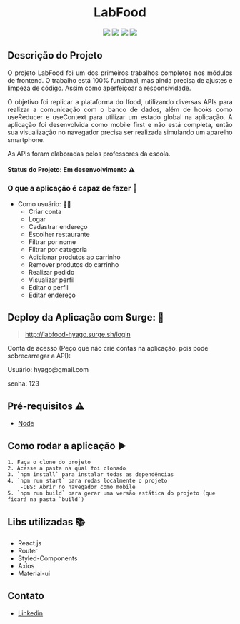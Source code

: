 <h1 align="center"> LabFood </h1>

<p align="center"><img src="https://img.shields.io/static/v1?label=react&message=framework&color=blue&style=flat&logo=REACT"/>
<img src="https://img.shields.io/static/v1?label=styled-components&message=lib&color=pink&style=flat&logo=STYLED-COMPONENTS"/>
<img src="https://img.shields.io/static/v1?label=axios&message=lib&color=black&style=flat&logo=AXIOS"/>
<img src="https://img.shields.io/static/v1?label=router&message=lib&color=blue&style=flat&logo=ROUTER"/></p>



## Descrição do Projeto
<p align="justify"> O projeto LabFood foi um dos primeiros trabalhos completos nos módulos de frontend. O trabalho está 100% funcional, mas ainda precisa de ajustes e limpeza de código. Assim como aperfeiçoar a responsividade.</p>
<p align="justify"> O objetivo foi replicar a plataforma do Ifood, utilizando diversas APIs para realizar a comunicação com o banco de dados, além de hooks como useReducer e useContext para utilizar um estado global na aplicação. A aplicação foi desenvolvida como mobile first e não está completa, então sua visualização no navegador precisa ser realizada simulando um aparelho smartphone.</p>
<p align="justify">As APIs foram elaboradas pelos professores da escola.</p>

#### Status do Projeto: Em desenvolvimento :warning:

### O que a aplicação é capaz de fazer :checkered_flag:
- Como usuário: :ok_woman:
    - Criar conta 
    - Logar
    - Cadastrar endereço
    - Escolher restaurante
    - Filtrar por nome
    - Filtrar por categoria
    - Adicionar produtos ao carrinho
    - Remover produtos do carrinho
    - Realizar pedido
    - Visualizar perfil
    - Editar o perfil
    - Editar endereço
    
## Deploy da Aplicação com Surge: :dash:

> http://labfood-hyago.surge.sh/login
<p>Conta de acesso (Peço que não crie contas na aplicação, pois pode sobrecarregar a API):</p>
<p>Usuário: hyago@gmail.com</p>
<p>senha: 123</p>

## Pré-requisitos :warning:

- [Node](https://nodejs.org/en/download/)

## Como rodar a aplicação :arrow_forward:
    1. Faça o clone do projeto
    2. Acesse a pasta na qual foi clonado
    3. `npm install` para instalar todas as dependências
    4. `npm run start` para rodas localmente o projeto
        -OBS: Abrir no navegador como mobile
    5. `npm run build` para gerar uma versão estática do projeto (que ficará na pasta `build`)
    
## Libs utilizadas :books:

- React.js
- Router
- Styled-Components
- Axios
- Material-ui

## Contato
- [Linkedin](https://www.linkedin.com/in/hyago-ribeiro/)
